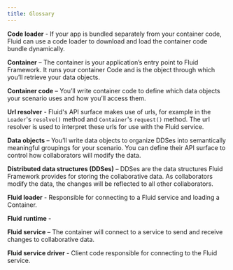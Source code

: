 ```yaml
---
title: Glossary
---
```


**Code loader** - If your app is bundled separately from your container code, Fluid can use a code loader to download and load the container code bundle dynamically.

**Container** – The container is your application’s entry point to Fluid Framework. It runs your container Code and is the object through which you’ll retrieve your data objects.

**Container code** – You’ll write container code to define which data objects your scenario uses and how you’ll access them.

**Url resolver** - Fluid's API surface makes use of urls, for example in the `Loader`'s `resolve()` method and `Container`'s `request()` method.  The url resolver is used to interpret these urls for use with the Fluid service.

**Data objects** – You’ll write data objects to organize DDSes into semantically meaningful groupings for your scenario. You can define their API surface to control how collaborators will modify the data.

**Distributed data structures (DDSes)** – DDSes are the data structures Fluid Framework provides for storing the collaborative data. As collaborators modify the data, the changes will be reflected to all other collaborators.

**Fluid loader** - Responsible for connecting to a Fluid service and loading a Container.

**Fluid runtime** -

**Fluid service** – The container will connect to a service to send and receive changes to collaborative data.

**Fluid service driver** - Client code responsible for connecting to the Fluid service.
